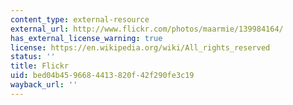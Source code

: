 ```yaml
---
content_type: external-resource
external_url: http://www.flickr.com/photos/maarmie/139984164/
has_external_license_warning: true
license: https://en.wikipedia.org/wiki/All_rights_reserved
status: ''
title: Flickr
uid: bed04b45-9668-4413-820f-42f290fe3c19
wayback_url: ''
---
```

